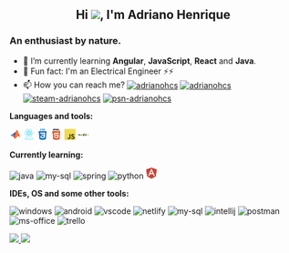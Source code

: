 <h2 align="center">Hi <img src="https://raw.githubusercontent.com/kaueMarques/kaueMarques/master/hi.gif" width="20px">, I'm Adriano Henrique</h2>
<p align="center">

<h3 align="left"> An enthusiast by nature.</h3>

- 🌱 I’m currently learning **Angular**, **JavaScript**, **React** and **Java**.
- :balloon: Fun fact: I'm an Electrical Engineer ⚡⚡
- 📫 How you can reach me? <a href="mailto:adriano.henrique.eng@gmail.com" target="blank"><img align="center" src="https://img.shields.io/badge/Gmail-D14836?style=for-the-badge&logo=gmail&logoColor=white" alt="adrianohcs" height="20" width="60" /></a> <a href="https://www.linkedin.com/in/adrianohcs/" target="blank"><img align="center" src="https://img.shields.io/badge/LinkedIn-0077B5?style=for-the-badge&logo=linkedin&logoColor=white" alt="adrianohcs" height="20" width="80" /></a> <a href="https://steamcommunity.com/id/adrianohcs/" target="blank"><img align="center" src="https://img.shields.io/badge/Steam-000000?style=for-the-badge&logo=steam&logoColor=white" alt="steam-adrianohcs" height="20" width="60" /></a> <a href="https://psnprofiles.com/adrianohcs" target="blank"><img align="center" src="https://img.shields.io/badge/PlayStation-003791?style=for-the-badge&logo=playstation&logoColor=white" alt="psn-adrianohcs" height="20" width="90" /></a>

**Languages and tools:**
<p align="left">
<img src="https://raw.githubusercontent.com/devicons/devicon/master/icons/matlab/matlab-original.svg" alt="react" width="20" height="20"/>
<img src="https://raw.githubusercontent.com/devicons/devicon/master/icons/react/react-original-wordmark.svg" alt="react" width="20" height="20"/>
<img src="https://raw.githubusercontent.com/devicons/devicon/master/icons/css3/css3-plain-wordmark.svg" alt="css3"  width="20" height="20"/>
<img src="https://raw.githubusercontent.com/devicons/devicon/master/icons/html5/html5-original-wordmark.svg" alt="html5"  width="20" height="20"/>
<img src="https://raw.githubusercontent.com/devicons/devicon/master/icons/javascript/javascript-original.svg" alt="javascript" width="20" height="20"/>
<img src="https://raw.githubusercontent.com/devicons/devicon/master/icons/nodejs/nodejs-original-wordmark.svg" alt="nodejs" width="20" height="20"/></p><p align="center">
</p>

**Currently learning:**
<p align="left">
<img src="https://cdn.jsdelivr.net/gh/devicons/devicon/icons/java/java-original.svg" alt="java" width="20" height="20"/>
<img src="https://cdn.jsdelivr.net/gh/devicons/devicon/icons/mysql/mysql-original.svg" alt="my-sql" width="20" height="20"/>
<img src="https://cdn.jsdelivr.net/gh/devicons/devicon/icons/spring/spring-original.svg" alt="spring" width="20" height="20"/>
<img src="https://cdn.jsdelivr.net/gh/devicons/devicon/icons/python/python-original.svg" alt="python" width="20" height="20"/>
<img src="https://raw.githubusercontent.com/devicons/devicon/master/icons/angularjs/angularjs-plain.svg" alt="angular"  width="20" height="20"/>
</p><p align="center">
</p>

**IDEs, OS and some other tools:**
<p align="left">
<img src="https://img.shields.io/badge/Windows-0078D6?style=for-the-badge&logo=windows&logoColor=white" alt="windows" width="80" height="20"/>
<img src="https://img.shields.io/badge/Android-3DDC84?style=for-the-badge&logo=android&logoColor=white" alt="android" width="80" height="20"/>
<img src="https://img.shields.io/badge/Visual%20Studio%20Code-0078d7.svg?style=for-the-badge&logo=visual-studio-code&logoColor=white" alt="vscode" width="130" height="20"/>
<img src="https://img.shields.io/badge/Netlify-00C7B7?style=for-the-badge&logo=netlify&logoColor=white" alt="netlify" width="80" height="20"/>
<img src="https://img.shields.io/badge/MySQL-00000F?style=for-the-badge&logo=mysql&logoColor=white" alt="my-sql" width="70" height="20"/>
<img src="https://img.shields.io/badge/IntelliJIDEA-000000.svg?style=for-the-badge&logo=intellij-idea&logoColor=white" alt="intellij"  width="100" height="20"/>
<img src="https://img.shields.io/badge/Postman-FF6C37?style=for-the-badge&logo=postman&logoColor=white" alt="postman" width="80" height="20"/>
<img src="https://img.shields.io/badge/Microsoft_Office-D83B01?style=for-the-badge&logo=microsoft-office&logoColor=white" alt="ms-office"  width="120" height="20"/>
<img src="https://img.shields.io/badge/Trello-%23026AA7.svg?style=for-the-badge&logo=Trello&logoColor=white" alt="trello" width="70" height="20"/>
</p><p align="center">
</p>
<div>
  <a href="https://github.com/anuraghazra/github-readme-stats">
    <img height="180em" src="https://github-readme-stats.vercel.app/api?username=adrianohcs" />
    <img height="180em" src="https://github-readme-stats.vercel.app/api/top-langs/?username=adrianohcs&layout=compact" />
  </a>
</div>

<!---
adrianohcs/adrianohcs is a ✨ special ✨ repository because its `README.md` (this file) appears on your GitHub profile.
You can click the Preview link to take a look at your changes.
--->
